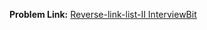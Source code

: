 **Problem Link:** [Reverse-link-list-II InterviewBit](https://www.interviewbit.com/problems/reverse-link-list-ii/)
